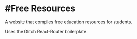 #Free Resources
==================================
A website that compiles free education resources for students.

Uses the Glitch React-Router boilerplate.
